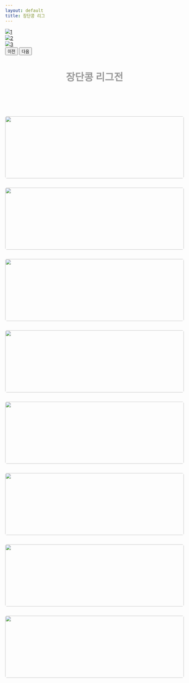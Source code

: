 ```yaml
---
layout: default
title: 장단콩 리그
---
```


<style>
  /* 데스크탑에서 이미지 최대 너비를 500px로 고정 */
  .carousel-inner img {
    max-width: 500px;
    height: auto;
    margin: 0 auto;
  }

  /* 모바일(화면 너비가 768px 이하)에서는 이미지가 화면 크기에 맞게 조정 */
  @media (max-width: 768px) {
    .carousel-inner img {
      max-width: 100%; /* 부모 컨테이너에 맞게 */
    }
  }
  body {
      /* background-color: #1d1d1d !important;
      font-family: "Asap", sans-serif; */
      color: #989898;
      margin: 10px;
      font-size: 16px;
  }

  #demo {
      height: 100%;
      position: relative;
      overflow: hidden;
  }

  .green {
      background-color: #6fb936;
  }

  .thumb {
      margin-bottom: 30px;
  }

  .page-top {
      margin-top: 85px;
  }

  img.zoom {
      width: 100%;
      height: 200px;
      border-radius: 5px;
      object-fit: cover;
      -webkit-transition: all .3s ease-in-out;
      -moz-transition: all .3s ease-in-out;
      -o-transition: all .3s ease-in-out;
      -ms-transition: all .3s ease-in-out;
  }

  .transition {
      -webkit-transform: scale(1.2); 
      -moz-transform: scale(1.2);
      -o-transform: scale(1.2);
      transform: scale(1.2);
  }

  .modal-header {
      border-bottom: none;
  }

  .modal-title {
      color: #000;
  }

  .modal-footer {
      display: none;
  }

</style>

<div id="carouselExampleAutoplaying" class="carousel slide" data-bs-ride="carousel">
  <div class="carousel-inner">
    <div class="carousel-item active">
        <a href="https://www.jdkclub.click/infinity">
            <img src="/assets/img/infinityleague1.png" class="d-block img-fluid mx-auto" alt="1">
        </a>
    </div>
    <div class="carousel-item">
        <a href="https://www.jdkclub.click/conquest">
            <img src="/assets/img/infinityleague1.png" class="d-block img-fluid mx-auto" alt="2">
        </a>
    </div>
    <div class="carousel-item">
        <a href="https://www.jdkclub.click/infinity">
            <img src="/assets/img/infinityleague1.png" class="d-block img-fluid mx-auto" alt="3">
        </a>
    </div>
  </div>
  <button class="carousel-control-prev" type="button" data-bs-target="#carouselExampleAutoplaying" data-bs-slide="prev">
    <span class="carousel-control-prev-icon" aria-hidden="true"></span>
    <span class="visually-hidden">이전</span>
  </button>
  <button class="carousel-control-next" type="button" data-bs-target="#carouselExampleAutoplaying" data-bs-slide="next">
    <span class="carousel-control-next-icon" aria-hidden="true"></span>
    <span class="visually-hidden">다음</span>
  </button>
</div>




<div id="contact" style="display: flex; flex-direction: column; align-items: center; text-align: center;">
  <h1 class="pageTitle">장단콩 리그전</h1>
	<a></a>
</div>


<body>
<div class="container page-top">
  <div class="row">
      <div class="col-lg-3 col-md-4 col-xs-6 thumb">
          <a href="https://images.pexels.com/photos/62307/air-bubbles-diving-underwater-blow-62307.jpeg?auto=compress&cs=tinysrgb&h=650&w=940" class="fancybox" rel="ligthbox">
              <img  src="https://images.pexels.com/photos/62307/air-bubbles-diving-underwater-blow-62307.jpeg?auto=compress&cs=tinysrgb&h=650&w=940" class="zoom img-fluid" alt=""> 
          </a>
      </div>
      <div class="col-lg-3 col-md-4 col-xs-6 thumb">
          <a href="https://images.pexels.com/photos/38238/maldives-ile-beach-sun-38238.jpeg?auto=compress&cs=tinysrgb&h=650&w=940" class="fancybox" rel="ligthbox">
              <img src="https://images.pexels.com/photos/38238/maldives-ile-beach-sun-38238.jpeg?auto=compress&cs=tinysrgb&h=650&w=940" class="zoom img-fluid" alt="">
          </a>
      </div>
      <div class="col-lg-3 col-md-4 col-xs-6 thumb">
          <a href="https://images.pexels.com/photos/158827/field-corn-air-frisch-158827.jpeg?auto=compress&cs=tinysrgb&dpr=2&h=650&w=940" class="fancybox" rel="ligthbox">
              <img  src="https://images.pexels.com/photos/158827/field-corn-air-frisch-158827.jpeg?auto=compress&cs=tinysrgb&dpr=2&h=650&w=940" class="zoom img-fluid" alt="">
          </a>
      </div>
      <div class="col-lg-3 col-md-4 col-xs-6 thumb">
          <a href="https://images.pexels.com/photos/302804/pexels-photo-302804.jpeg?auto=compress&cs=tinysrgb&dpr=2&h=650&w=940" class="fancybox" rel="ligthbox">
              <img src="https://images.pexels.com/photos/302804/pexels-photo-302804.jpeg?auto=compress&cs=tinysrgb&dpr=2&h=650&w=940" class="zoom img-fluid" alt="">
          </a>
      </div>
      <div class="col-lg-3 col-md-4 col-xs-6 thumb">
          <a href="https://images.pexels.com/photos/1038914/pexels-photo-1038914.jpeg?auto=compress&cs=tinysrgb&h=650&w=940" class="fancybox" rel="ligthbox">
              <img  src="https://images.pexels.com/photos/1038914/pexels-photo-1038914.jpeg?auto=compress&cs=tinysrgb&h=650&w=940" class="zoom img-fluid" alt="">
          </a>
      </div>
      <div class="col-lg-3 col-md-4 col-xs-6 thumb">
          <a href="https://images.pexels.com/photos/414645/pexels-photo-414645.jpeg?auto=compress&cs=tinysrgb&h=650&w=940" class="fancybox" rel="ligthbox">
              <img  src="https://images.pexels.com/photos/414645/pexels-photo-414645.jpeg?auto=compress&cs=tinysrgb&h=650&w=940" class="zoom img-fluid" alt="">
          </a>
      </div>
      <div class="col-lg-3 col-md-4 col-xs-6 thumb">
          <a href="https://images.pexels.com/photos/56005/fiji-beach-sand-palm-trees-56005.jpeg?auto=compress&cs=tinysrgb&dpr=2&h=650&w=940" class="fancybox" rel="ligthbox">
              <img  src="https://images.pexels.com/photos/56005/fiji-beach-sand-palm-trees-56005.jpeg?auto=compress&cs=tinysrgb&dpr=2&h=650&w=940" class="zoom img-fluid" alt="">
          </a>
      </div>
      <div class="col-lg-3 col-md-4 col-xs-6 thumb">
          <a href="https://images.pexels.com/photos/1038002/pexels-photo-1038002.jpeg?auto=compress&cs=tinysrgb&dpr=2&h=650&w=940" class="fancybox" rel="ligthbox">
              <img  src="https://images.pexels.com/photos/1038002/pexels-photo-1038002.jpeg?auto=compress&cs=tinysrgb&dpr=2&h=650&w=940" class="zoom img-fluid" alt="">
          </a>
      </div>
  </div>
</div>

<script src="https://code.jquery.com/jquery-3.6.0.min.js"></script>
<script src="https://cdnjs.cloudflare.com/ajax/libs/fancybox/3.5.7/jquery.fancybox.min.js"></script>

<script>
    $(document).ready(function(){
        $(".fancybox").fancybox({
            openEffect: "none",
            closeEffect: "none"
        });
        $(".zoom").hover(function(){
            $(this).addClass('transition');
        }, function(){
            $(this).removeClass('transition');
        });
    });
</script>

